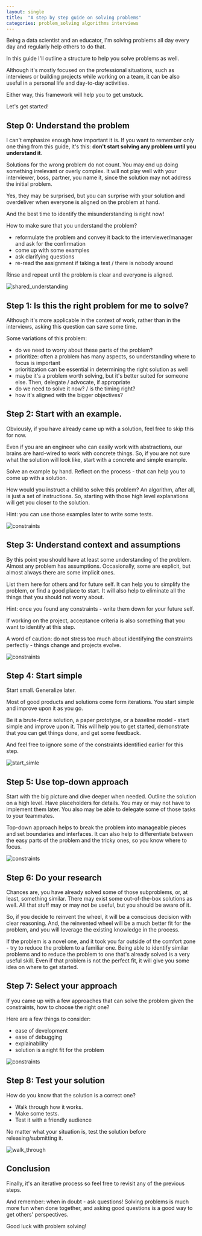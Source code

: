```yaml
---
layout: single
title:  "A step by step guide on solving problems"
categories: problem_solving algorithms interviews
---
```


Being a data scientist and an educator, I'm solving problems all day every day and regularly help others to do that.

In this guide I'll outline a structure to help you solve problems as well.

Although it's mostly focused on the professional situations, such as interviews or building projects while working on a team, it can be also useful in a personal life and day-to-day activities.

Either way, this framework will help you to get unstuck.

Let's get started!

## Step 0: Understand the problem

I can't emphasize enough how important it is. If you want to remember only one thing from this guide, it's this: **don't start solving any problem until you understand it**.

Solutions for the wrong problem do not count. You may end up doing something irrelevant or overly complex. It will not play well with your interviewer, boss, partner, you name it, since the solution may not address the initial problem.

Yes, they may be surprised, but you can surprise with your solution and overdeliver when everyone is aligned on the problem at hand.

And the best time to identify the misunderstanding is right now!

How to make sure that you understand the problem?
* reformulate the problem and convey it back to the interviewer/manager and ask for the confirmation
* come up with some examples
* ask clarifying questions
* re-read the assignment if taking a test / there is nobody around

Rinse and repeat until the problem is clear and everyone is aligned.

![shared_understanding](/assets/images/2020-01-19-img/understand_the_problem.jpg)

## Step 1: Is this the right problem for me to solve?

Although it's more applicable in the context of work, rather than in the interviews, asking this question can save some time.

Some variations of this problem:
* do we need to worry about these parts of the problem?
* prioritize: often a problem has many aspects, so understanding where to focus is important
* prioritization can be essential in determining the right solution as well
* maybe it's a problem worth solving, but it's better suited for someone else. Then, delegate / advocate, if appropriate
* do we need to solve it now? / is the timing right?
* how it's aligned with the bigger objectives?

## Step 2: Start with an example.

Obviously, if you have already came up with a solution, feel free to skip this for now.

Even if you are an engineer who can easily work with abstractions, our brains are hard-wired to work with concrete things. So, if you are not sure what the solution will look like, start with a concrete and simple example.

Solve an example by hand. Reflect on the process - that can help you to come up with a solution.

How would you instruct a child to solve this problem? An algorithm, after all, is just a set of instructions. So, starting with those high level explanations will get you closer to the solution.

Hint: you can use those examples later to write some tests.

![constraints](/assets/images/2020-01-19-img/paper_prototype.jpg)

## Step 3: Understand context and assumptions

By this point you should have at least some understanding of the problem. Almost any problem has assumptions. Occasionally, some are explicit, but almost always there are some implicit ones.

List them here for others and for future self. It can help you to simplify the problem, or find a good place to start. It will also help to eliminate all the things that you should not worry about.

Hint: once you found any constraints - write them down for your future self.

If working on the project, acceptance criteria is also something that you want to identify at this step.

A word of caution: do not stress too much about identifying the constraints perfectly - things change and projects evolve.

![constraints](/assets/images/2020-01-19-img/constraints.jpg)

## Step 4: Start simple

Start small. Generalize later.

Most of good products and solutions come form iterations. You start simple and improve upon it as you go.

Be it a brute-force solution, a paper prototype, or a baseline model - start simple and improve upon it. This will help you to get started, demonstrate that you can get things done, and get some feedback.

And feel free to ignore some of the constraints identified earlier for this step.

![start_simle](/assets/images/2020-01-19-img/start_simple.jpg)

## Step 5: Use top-down approach

Start with the big picture and dive deeper when needed. Outline the solution on a high level. Have placeholders for details. You may or may not have to implement them later. You also may be able to delegate some of those tasks to your teammates.

Top-down approach helps to break the problem into manageable pieces and set boundaries and interfaces. It can also help to differentiate between the easy parts of the problem and the tricky ones, so you know where to focus.

![constraints](/assets/images/2020-01-19-img/top_down.jpg)

## Step 6: Do your research

Chances are, you have already solved some of those subproblems, or, at least, something similar. There may exist some out-of-the-box solutions as well. All that stuff may or may not be useful, but you should be aware of it.

So, if you decide to reinvent the wheel, it will be a conscious decision with clear reasoning. And, the reinvented wheel will be a much better fit for the problem, and you will leverage the existing knowledge in the process.

If the problem is a novel one, and it took you far outside of the comfort zone - try to reduce the problem to a familiar one. Being able to identify similar problems and to reduce the problem to one that's already solved is a very useful skill. Even if that problem is not the perfect fit, it will give you some idea on where to get started.

## Step 7: Select your approach

If you came up with a few approaches that can solve the problem given the constraints, how to choose the right one?

Here are a few things to consider:
* ease of development
* ease of debugging
* explainability
* solution is a right fit for the problem

![constraints](/assets/images/2020-01-19-img/use_the_right_tool.jpg)

## Step 8: Test your solution

How do you know that the solution is a correct one?

* Walk through how it works.
* Make some tests.
* Test it with a friendly audience

No matter what your situation is, test the solution before releasing/submitting it.

![walk_through](/assets/images/2020-01-19-img/walk_through.jpg)

## Conclusion

Finally, it's an iterative process so feel free to revisit any of the previous steps.

And remember: when in doubt - ask questions! Solving problems is much more fun when done together, and asking good questions is a good way to get others' perspectives.

Good luck with problem solving!
